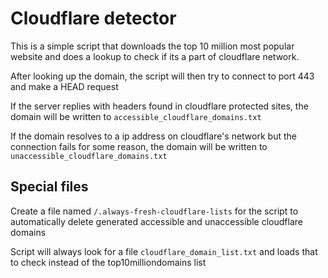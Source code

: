# Cloudflare detector

This is a simple script that downloads the top 10 million most popular website and does a lookup to check if its a part of cloudflare network.

After looking up the domain, the script will then try to connect to port 443 and make a HEAD request

If the server replies with headers found in cloudflare protected sites, the domain will be written to `accessible_cloudflare_domains.txt`

If the domain resolves to a ip address on cloudflare's network but the connection fails for some reason, the domain will be written to `unaccessible_cloudflare_domains.txt`

## Special files

Create a file named `/.always-fresh-cloudflare-lists` for the script to automatically delete generated accessible and unaccessible cloudflare domains

Script will always look for a file `cloudflare_domain_list.txt` and loads that to check instead of the top10milliondomains list